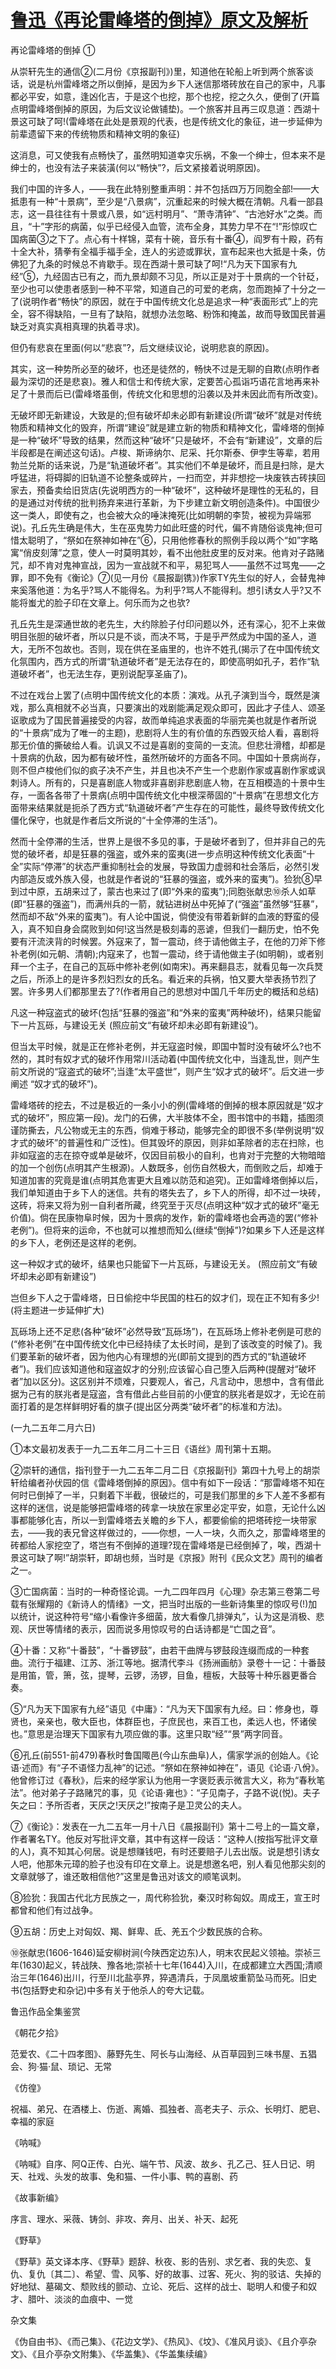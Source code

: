 # [鲁迅《再论雷峰塔的倒掉》原文及解析](https://www.vrrw.net/wx/6635.html)

再论雷峰塔的倒掉 ①

从崇轩先生的通信②(二月份《京报副刊》)里，知道他在轮船上听到两个旅客谈话，说是杭州雷峰塔之所以倒掉，是因为乡下人迷信那塔砖放在自己的家中，凡事都必平安，如意，逢凶化吉，于是这个也挖，那个也挖，挖之久久，便倒了(开篇点明雷峰塔倒掉的原因，为后文议论做铺垫)。一个旅客并且再三叹息道：西湖十景这可缺了呵!(雷峰塔在此处是景观的代表，也是传统文化的象征，进一步延伸为前辈遗留下来的传统物质和精神文明的象征)

这消息，可又使我有点畅快了，虽然明知道幸灾乐祸，不象一个绅士，但本来不是绅士的，也没有法子来装潢(何以“畅快”?，后文紧接着说明原因)。

我们中国的许多人，——我在此特别整重声明：并不包括四万万同胞全部!——大抵患有一种“十景病”，至少是“八景病”，沉重起来的时候大概在清朝。凡看一部县志，这一县往往有十景或八景，如“远村明月”、“萧寺清钟”、“古池好水”之类。而且，“十”字形的病菌，似乎已经侵入血管，流布全身，其势力早不在“!”形惊叹亡国病菌③之下了。点心有十样锦，菜有十碗，音乐有十番④，阎罗有十殿，药有十全大补，猜拳有全福手福手全，连人的劣迹或罪状，宣布起来也大抵是十条，仿佛犯了九条的时候总不肯歇手。现在西湖十景可缺了呵!“凡为天下国家有九经”⑤，九经固古已有之，而九景却颇不习见，所以正是对于十景病的一个针砭，至少也可以使患者感到一种不平常，知道自己的可爱的老病，忽而跑掉了十分之一了(说明作者“畅快”的原因，就在于中国传统文化总是追求一种“表面形式”上的完全，容不得缺陷，一旦有了缺陷，就想办法忽略、粉饰和掩盖，故而导致国民普遍缺乏对真实真相真理的执着寻求)。



但仍有悲哀在里面(何以“悲哀”?，后文继续议论，说明悲哀的原因)。

其实，这一种势所必至的破坏，也还是徒然的，畅快不过是无聊的自欺(点明作者最为深切的还是悲哀)。雅人和信士和传统大家，定要苦心孤诣巧语花言地再来补足了十景而后已(雷峰塔虽倒，传统文化和思想的沿袭以及并未因此而有所改变)。

无破坏即无新建设，大致是的;但有破坏却未必即有新建设(所谓“破坏”就是对传统物质和精神文化的毁弃，所谓“建设”就是建立新的物质和精神文化，雷峰塔的倒掉是一种“破坏”导致的结果，然而这种“破坏”只是破坏，不会有“新建设”，文章的后半段都是在阐述这句话)。卢梭、斯谛纳尔、尼采、托尔斯泰、伊孛生等辈，若用勃兰兑斯的话来说，乃是“轨道破坏者”。其实他们不单是破坏，而且是扫除，是大呼猛进，将碍脚的旧轨道不论整条或碎片，一扫而空，并非想挖一块废铁古砖挟回家去，预备卖给旧货店(先说明西方的一种“破坏”，这种破坏是理性的无私的，目的是通过对传统的批判扬弃来进行革新，为下步建立新文明创造条件)。中国很少这一类人，即使有之，也会被大众的唾沫掩死(比如明朝的李贽，被视为异端邪说)。孔丘先生确是伟大，生在巫鬼势力如此旺盛的时代，偏不肯随俗谈鬼神;但可惜太聪明了，“祭如在祭神如神在”⑥，只用他修春秋的照例手段以两个“如”字略寓“俏皮刻薄”之意，使人一时莫明其妙，看不出他肚皮里的反对来。他肯对子路赌咒，却不肯对鬼神宣战，因为一宣战就不和平，易犯骂人——虽然不过骂鬼——之罪，即不免有《衡论》⑦(见一月份《晨报副镌》)作家TY先生似的好人，会替鬼神来奚落他道：为名乎?骂人不能得名。为利乎?骂人不能得利。想引诱女人乎?又不能将蚩尤的脸子印在文章上。何乐而为之也欤?

孔丘先生是深通世故的老先生，大约除脸子付印问题以外，还有深心，犯不上来做明目张胆的破坏者，所以只是不谈，而决不骂，于是乎严然成为中国的圣人，道大，无所不包故也。否则，现在供在圣庙里的，也许不姓孔(揭示了在中国传统文化氛围内，西方式的所谓“轨道破坏者”是无法存在的，即使高明如孔子，若作“轨道破坏者”，也无法生存，更别说配享圣庙了)。

不过在戏台上罢了(点明中国传统文化的本质：演戏。从孔子演到当今，既然是演戏，那么真相就不必当真，只要演出的戏剧能满足观众即可，因此才子佳人、颂圣讴歌成为了国民普遍接受的内容，故而单纯追求表面的华丽完美也就是作者所说的“十景病”成为了唯一的主题)，悲剧将人生的有价值的东西毁灭给人看，喜剧将那无价值的撕破给人看。讥讽又不过是喜剧的变简的一支流。但悲壮滑稽，却都是十景病的仇敌，因为都有破坏性，虽然所破坏的方面各不同。中国如十景病尚存，则不但卢梭他们似的疯子决不产生，并且也决不产生一个悲剧作家或喜剧作家或讽刺诗人。所有的，只是喜剧底人物或非喜剧非悲剧底人物，在互相模造的十景中生存，一面各各带了十景病(点明中国传统文化中根深蒂固的“十景病”在思想文化方面带来结果就是扼杀了西方式“轨道破坏者”产生存在的可能性，最终导致传统文化僵化保守，也就是作者后文所说的“十全停滞的生活”)。



然而十全停滞的生活，世界上是很不多见的事，于是破坏者到了，但并非自己的先觉的破坏者，却是狂暴的强盗，或外来的蛮夷(进一步点明这种传统文化表面“十全”实际“停滞”的状态严重抑制社会的发展，导致国力虚弱和社会落后，必然引发内部造反或外族入侵，也就是作者说的“狂暴的强盗，或外来的蛮夷”)。猃狁⑧早到过中原，五胡来过了，蒙古也来过了(即“外来的蛮夷”);同胞张献忠⑩杀人如草(即“狂暴的强盗”)，而满州兵的一箭，就钻进树丛中死掉了(“强盗”虽然够“狂暴”，然而却不敌“外来的蛮夷”)。有人论中国说，倘使没有带着新鲜的血液的野蛮的侵入，真不知自身会腐败到如何!这当然是极刻毒的恶谑，但我们一翻历史，怕不免要有汗流浃背的时候罢。外寇来了，暂一震动，终于请他做主子，在他的刀斧下修补老例(如元朝、清朝);内寇来了，也暂一震动，终于请他做主子(如明朝)，或者别拜一个主子，在自己的瓦砾中修补老例(如南宋)。再来翻县志，就看见每一次兵燹之后，所添上的是许多烈妇烈女的氏名。看近来的兵祸，怕又要大举表扬节烈了罢。许多男人们都那里去了?(作者用自己的思想对中国几千年历史的概括和总结)

凡这一种寇盗式的破坏(包括“狂暴的强盗”和“外来的蛮夷”两种破坏)，结果只能留下一片瓦砾，与建设无关 (照应前文“有破坏却未必即有新建设”)。

但当太平时候，就是正在修补老例，并无寇盗时候，即国中暂时没有破坏么?也不然的，其时有奴才式的破坏作用常川活动着(中国传统文化中，当逢乱世，则产生前文所说的“寇盗式的破坏”;当逢“太平盛世”，则产生“奴才式的破坏”。后文进一步阐述 “奴才式的破坏”)。

雷峰塔砖的挖去，不过是极近的一条小小的例(雷峰塔的倒掉的根本原因就是“奴才式的破坏”，照应第一段)。龙门的石佛，大半肢体不全，图书馆中的书籍，插图须谨防撕去，凡公物或无主的东西，倘难于移动，能够完全的即很不多(举例说明“奴才式的破坏”的普遍性和广泛性)。但其毁坏的原因，则非如革除者的志在扫除，也非如寇盗的志在掠夺或单是破坏，仅因目前极小的自利，也肯对于完整的大物暗暗的加一个创伤(点明其产生根源)。人数既多，创伤自然极大，而倒败之后，却难于知道加害的究竟是谁(点明其危害更大且难以防范和追究)。正如雷峰塔倒掉以后，我们单知道由于乡下人的迷信。共有的塔失去了，乡下人的所得，却不过一块砖，这砖，将来又将为别一自利者所藏，终究至于灭尽(点明这种“奴才式的破坏”毫无价值)。倘在民康物阜时候，因为十景病的发作，新的雷峰塔也会再造的罢(“修补老例”)。但将来的运命，不也就可以推想而知么(继续“倒掉”)?如果乡下人还是这样的乡下人，老例还是这样的老例。

这一种奴才式的破坏，结果也只能留下一片瓦砾，与建设无关。 (照应前文“有破坏却未必即有新建设”)

岂但乡下人之于雷峰塔，日日偷挖中华民国的柱石的奴才们，现在正不知有多少! (将主题进一步延伸扩大)

瓦砾场上还不足悲(各种“破坏”必然导致“瓦砾场”)，在瓦砾场上修补老例是可悲的(“修补老例”在中国传统文化中已经持续了太长时间，是到了该改变的时候了)。我们要革新的破坏者，因为他内心有理想的光(即前文提到的西方式的“轨道破坏者”)。我们应该知道他和寇盗奴才的分别;应该留心自己堕入后两种(提醒对“破坏者”加以区分)。这区别并不烦难，只要观人，省己，凡言动中，思想中，含有借此据为己有的朕兆者是寇盗，含有借此占些目前的小便宜的朕兆者是奴才，无论在前面打着的是怎样鲜明好看的旗子(提出区分两类“破坏者”的标准和方法)。

(一九二五年二月六日)

①本文最初发表于一九二五年二月二十三日《语丝》周刊第十五期。

②崇轩的通信，指刊登于一九二五年二月二日《京报副刊》第四十九号上的胡崇轩给编者孙伏园的信《雷峰塔倒掉的原因》。信中有如下一段话：“那雷峰塔不知在何时已倒掉了一半，只剩着下半截，很破烂的，可是我们那里的乡下人差不多都有这样的迷信，说是能够把雷峰塔的砖拿一块放在家里必定平安，如意，无论什么凶事都能够化吉，所以一到雷峰塔去关瞻的乡下人，都要偷偷的把塔砖挖一块带家去，——我的表兄曾这样做过的，——你想，一人一块，久而久之，那雷峰塔里的砖都给人家挖空了，塔岂有不倒掉的道理?现在雷峰塔是已经倒掉了，唉，西湖十景这可缺了啊!”胡崇轩，即胡也频，当时是《京报》附刊《民众文艺》周刊的编者之一。

③亡国病菌：当时的一种奇怪论调。一九二四年四月《心理》杂志第三卷第二号载有张耀翔的《新诗人的情绪》一文，把当时出版的一些新诗集里的惊叹号(!)加以统计，说这种符号“缩小看像许多细菌，放大看像几排弹丸”，认为这是消极、悲观、厌世等情绪的表示，因而说多用惊叹号的白话诗都是“亡国之音”。

④十番：又称“十番鼓”，“十番锣鼓”，由若干曲牌与锣鼓段连缀而成的一种套曲。流行于福建、江苏、浙江等地。据清代李斗《扬洲画舫》录卷十一记：十番鼓是用笛，管，箫，弦，提琴，云锣，汤锣，目鱼，檀板，大鼓等十种乐器更番合奏。

⑤“凡为天下国家有九经”语见《中庸》：“凡为天下国家有九经。曰：修身也，尊贤也，亲亲也，敬大臣也，体群臣也，子庶民也，来百工也，柔远人也，怀诸侯也。”意思是治理天下国家有九项应做的事。这里只取“经”“景”两字同音。

⑥孔丘(前551-前479)春秋时鲁国陬邑(今山东曲阜)人，儒家学派的创始人。《论语·述而》有“子不语怪力乱神”的记述。“祭如在祭神如神在”，语见《论语·八佾》。他曾修订过《春秋》，后来的经学家认为他用一字褒贬表示微言大义，称为“春秋笔法”。他对弟子子路赌咒的事，见《论语·雍也》：“子见南子，子路不说(悦)。夫子矢之曰：予所否者，天厌之!天厌之!”按南子是卫灵公的夫人。

⑦《衡论》：发表在一九二五年一月十八日《晨报副刊》第十二号上的一篇文章，作者署名TY。他反对写批评文章，其中有这样一段话：“这种人(按指写批评文章的人)，真不知其心何居。说是想赚钱吧，有时还要赔子儿去出版。说是想引诱女人吧，他那朱元璋的脸子也没有印在文章上。说是想邀名吧，别人看见他那尖刻的文章就够了，谁还敢相信他?”这里是鲁迅对该文的顺笔讽刺。

⑧猃狁：我国古代北方民族之一，周代称猃狁，秦汉时称匈奴。周成王，宣王时都曾和他们有过战争。

⑨五胡：历史上对匈奴、羯、鲜卑、氐、羌五个少数民族的合称。

⑩张献忠(1606-1646)延安柳树涧(今陕西定边东)人，明末农民起义领袖。崇祯三年(1630)起义，转战陕、豫各地;崇祯十七年(1644)入川，在成都建立大西国;清顺治三年(1646)出川，行至川北盐亭界，猝遇清兵，于凤凰坡重箭坠马而死。旧史书(包括野史和杂记)中多有关于他杀人的夸大记载。

鲁迅作品全集鉴赏

《朝花夕拾》

范爱农、《二十四孝图》、藤野先生、阿长与山海经、从百草园到三味书屋、五猖会、狗·猫·鼠、琐记、无常

《仿徨》

祝福、弟兄、在酒楼上、伤逝、离婚、孤独者、高老夫子、示众、长明灯、肥皂、幸福的家庭

《呐喊》

《呐喊》自序、阿Q正传、白光、端午节、风波、故乡、孔乙己、狂人日记、明天、社戏、头发的故事、兔和猫、一件小事、鸭的喜剧、药

《故事新编》

序言、理水、采薇、铸剑、非攻、奔月、出关、补天、起死

《野草》

《野草》英文译本序、《野草》题辞、秋夜、影的告别、求乞者、我的失恋、复仇、复仇〔其二〕、希望、雪、风筝、好的故事、过客、死火、狗的驳诘、失掉的好地狱、墓碣文、颓败线的颤动、立论、死后、这样的战士、聪明人和傻子和奴才、腊叶、淡淡的血痕中、一觉

杂文集

《伪自由书》、《而己集》、《花边文学》、《热风》、《坟》、《准风月谈》、《且介亭杂文》、《且介亭杂文附集》、《华盖集》、《华盖集续编》

